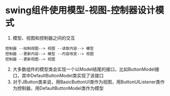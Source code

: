 swing组件使用模型-视图-控制器设计模式
=================================

1. 模型、视图和控制器之间的交互
```
控制器 --绘制视图--> 视图 --读取内容--> 模型
控制器 --更新内容--> 模型 --内容改变--> 视图
控制器 --更新视图--> 视图
```
2. 大多数组件的模型类会实现一个以Model结尾的接口，比如ButtonModel接口，其中DefaultButtonModel类实现了该接口
3. 对于JButton类来说，用BasicButtonUI类作为视图，用ButtonUIListener类作为控制器，用DefaultButtonModel类作为模型